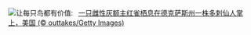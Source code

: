 ![](https://www.bing.com/th?id=OHR.BackyardBird_ZH-CN0522695977_UHD.jpg&w=1000)让每只鸟都有价值:&nbsp;&ensp;[一只雌性灰额主红雀栖息在德克萨斯州一株多刺仙人掌上，美国 (© outtakes/Getty Images)](https://www.bing.com/th?id=OHR.BackyardBird_ZH-CN0522695977_UHD.jpg)
<br><br/>
